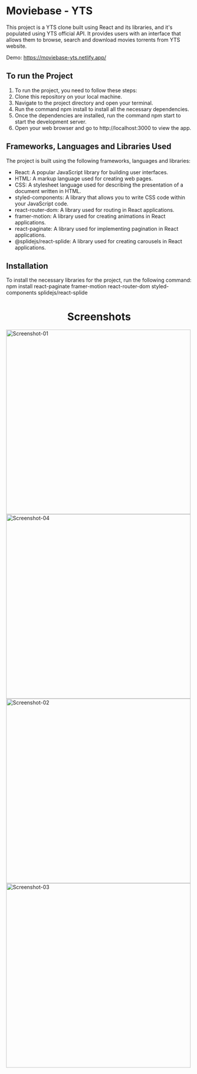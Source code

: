 # Moviebase - YTS
This project is a YTS clone built using React and its libraries, and it's populated using YTS official API. It provides users with an interface that allows them to browse, search and download movies torrents from YTS website.


Demo: https://moviebase-yts.netlify.app/


## To run the Project

1. To run the project, you need to follow these steps:
2. Clone this repository on your local machine.
3. Navigate to the project directory and open your terminal.
4. Run the command npm install to install all the necessary dependencies.
5. Once the dependencies are installed, run the command npm start to start the development server.
6. Open your web browser and go to http://localhost:3000 to view the app.

## Frameworks, Languages and Libraries Used
The project is built using the following frameworks, languages and libraries:
- React: A popular JavaScript library for building user interfaces.
- HTML: A markup language used for creating web pages.
- CSS: A stylesheet language used for describing the presentation of a document written in HTML.
- styled-components: A library that allows you to write CSS code within your JavaScript code.
- react-router-dom: A library used for routing in React applications.
- framer-motion: A library used for creating animations in React applications.
- react-paginate: A library used for implementing pagination in React applications.
- @splidejs/react-splide: A library used for creating carousels in React applications.

## Installation
To install the necessary libraries for the project, run the following command:
npm install react-paginate framer-motion react-router-dom styled-components splidejs/react-splide


<h1 align="center"> Screenshots </h1>
<p>
<img width="500" src="https://user-images.githubusercontent.com/63865428/186772780-caca1326-42c0-47d7-8699-8896399c0f0f.png" alt="Screenshot-01">
<img width="500" src="https://user-images.githubusercontent.com/63865428/186772851-6c36b0c8-e37b-4332-a496-698536652f53.png" alt="Screenshot-04">
<img width="500" src="https://user-images.githubusercontent.com/63865428/186772929-5c1a5e76-72a0-49d9-8332-5662ca0a4a4e.png" alt="Screenshot-02">
<img width="500" src="https://user-images.githubusercontent.com/63865428/186772952-3bdcf113-eaca-4b11-bdfd-d521849f03a0.png" alt="Screenshot-03">
</p>


